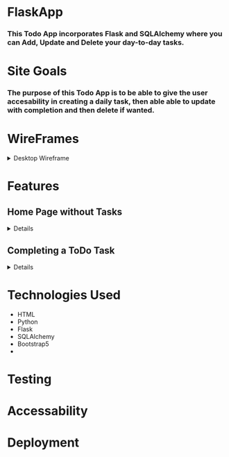 # FlaskApp
### This Todo App incorporates Flask and SQLAlchemy where you can Add, Update and Delete your day-to-day tasks.

# Site Goals
### The purpose of this Todo App is to be able to give the user accesability in creating a daily task, then able able to update with completion and then delete if wanted.

# WireFrames

<details>

 <summary>Desktop Wireframe</summary>

![Desktop Wireframe](images/ToDoWireframe.png)
 </details>

# Features
## Home Page without Tasks
<details>

![Home Page without Tasks](images/NoTaskHomePage.png)
 </details>


## Completing a ToDo Task 
<details>

![Home Page with Tasks](images/TaskHomePage.png)
 </details>


# Technologies Used
* HTML
* Python
* Flask
* SQLAlchemy
* Bootstrap5
* 

# Testing 

# Accessability 

# Deployment

